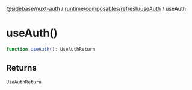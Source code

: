[@sidebase/nuxt-auth](../../../../../index.md) / [runtime/composables/refresh/useAuth](../index.md) / useAuth

# useAuth()

```ts
function useAuth(): UseAuthReturn
```

## Returns

`UseAuthReturn`
